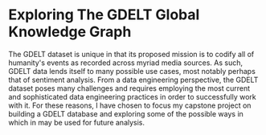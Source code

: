 # Exploring The GDELT Global Knowledge Graph

The GDELT dataset is unique in that its proposed mission is to codify all of humanity's events as recorded across myriad media sources.
As such, GDELT data lends itself to many possible use cases, most notably perhaps that of sentiment analysis.
From a data engineering perspective, the GDELT dataset poses many challenges and requires employing the most current and sophisticated data engineering practices in order to successfully work with it.
For these reasons, I have chosen to focus my capstone project on building a GDELT database and exploring some of the possible ways in which in may be used for future analysis.

